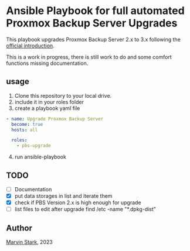 # Ansible Playbook for full automated Proxmox Backup Server Upgrades

This playbook upgrades Proxmox Backup Server 2.x to 3.x following the [official introduction](https://pbs.proxmox.com/wiki/index.php/Upgrade_from_2_to_3).

This is a work in progress, there is still work to do and some comfort functions missing documentation.

## usage

  1. Clone this repository to your local drive.
  2. include it in your roles folder
  3. create a playbook yaml file

```yaml
- name: Upgrade Proxmox Backup Server
  become: true
  hosts: all

  roles:
    - pbs-upgrade
```
  4. run ansible-playbook 
  
## TODO
- [ ] Documentation
- [x] put data storages in list and iterate them
- [x] check if PBS Version 2.x is high enough for upgrade
- [ ] list files to edit after upgrade find /etc -name "*.dpkg-dist"

## Author

[Marvin Stark](https://github.com/marvhh), 2023
